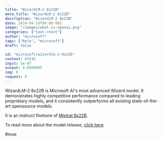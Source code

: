 ```yaml
---
title: "WizardLM-2 8x22B"
meta_title: "WizardLM-2 8x22B"
description: "WizardLM-2 8x22B"
date: 2024-04-16T00:00:00Z
image: "/images/what-is-openai.png"
categories: ["text->text"]
author: "microsoft"
tags: ["Role", "microsoft"]
draft: false

id: "microsoft/wizardlm-2-8x22b"
context: 65536
input: 5e-07
output: 0.0000005
img: 0
request: 0
---
```


WizardLM-2 8x22B is Microsoft AI's most advanced Wizard model. It demonstrates highly competitive performance compared to leading proprietary models, and it consistently outperforms all existing state-of-the-art opensource models.

It is an instruct finetune of [Mixtral 8x22B](/mistralai/mixtral-8x22b).

To read more about the model release, [click here](https://wizardlm.github.io/WizardLM2/).

#moe

